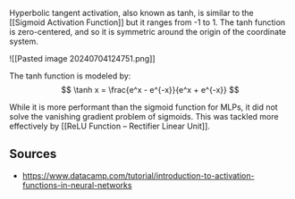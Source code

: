 Hyperbolic tangent activation, also known as tanh, is similar to the [[Sigmoid Activation Function]] but it ranges from -1 to 1. The tanh function is zero-centered, and so it is symmetric around the origin of the coordinate system.

![[Pasted image 20240704124751.png]]

The tanh function is modeled by:
$$
\tanh x = \frac{e^x - e^{-x}}{e^x + e^{-x}}
$$

While it is more performant than the sigmoid function for MLPs, it did not solve the vanishing gradient problem of sigmoids. This was tackled more effectively by [[ReLU Function – Rectifier Linear Unit]]. 

## Sources
- https://www.datacamp.com/tutorial/introduction-to-activation-functions-in-neural-networks